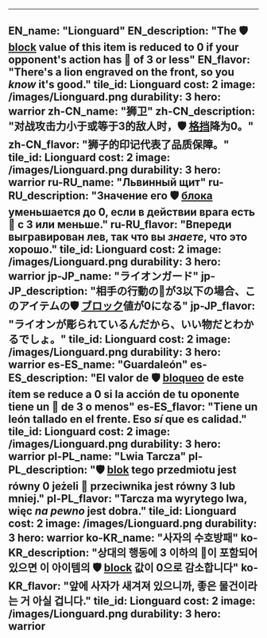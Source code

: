 ---

EN_name: "Lionguard"
EN_description: "The 🛡️️ <u>block</u> value of this item is reduced to 0 if your opponent's action has 🔸 of 3 or less"
EN_flavor: "There's a lion engraved on the front, so you <i>know</i> it's good."
tile_id: Lionguard
cost: 2
image: /images/Lionguard.png
durability: 3
hero: warrior
zh-CN_name: "狮卫"
zh-CN_description: "对战攻击力小于或等于3的敌人时，🛡️️ <u>格挡</u>降为0。"
zh-CN_flavor: "狮子的印记代表了品质保障。"
tile_id: Lionguard
cost: 2
image: /images/Lionguard.png
durability: 3
hero: warrior
ru-RU_name: "Львинный щит"
ru-RU_description: "Значение его 🛡️️ <u>блока</u> уменьшается до 0, если в действии врага есть 🔸 с 3 или меньше."
ru-RU_flavor: "Впереди выгравирован лев, так что вы <i>знаете</i>, что это хорошо."
tile_id: Lionguard
cost: 2
image: /images/Lionguard.png
durability: 3
hero: warrior
jp-JP_name: "ライオンガード"
jp-JP_description: "相手の行動の🔸が3以下の場合、このアイテムの🛡️️ <u>ブロック</u>値が0になる"
jp-JP_flavor: "ライオンが彫られているんだから、いい物だとわかるでしょ。"
tile_id: Lionguard
cost: 2
image: /images/Lionguard.png
durability: 3
hero: warrior
es-ES_name: "Guardaleón"
es-ES_description: "El valor de 🛡️️ <u>bloqueo</u> de este ítem se reduce a 0 si la acción de tu oponente tiene un 🔸 de 3 o menos"
es-ES_flavor: "Tiene un león tallado en el frente. Eso <i>sí</i> que es calidad."
tile_id: Lionguard
cost: 2
image: /images/Lionguard.png
durability: 3
hero: warrior
pl-PL_name: "Lwia Tarcza"
pl-PL_description: "🛡️️ <u>blok</u> tego przedmiotu jest równy 0 jeżeli 🔸 przeciwnika jest równy 3 lub mniej."
pl-PL_flavor: "Tarcza ma wyrytego lwa, więc <i>na pewno</i> jest dobra."
tile_id: Lionguard
cost: 2
image: /images/Lionguard.png
durability: 3
hero: warrior
ko-KR_name: "사자의 수호방패"
ko-KR_description: "상대의 행동에 3 이하의 🔸이 포함되어 있으면 이 아이템의 🛡️️ <u>block</u> 값이 0으로 감소합니다"
ko-KR_flavor: "앞에 사자가 새겨져 있으니까, 좋은 물건이라는 거 아실 겁니다."
tile_id: Lionguard
cost: 2
image: /images/Lionguard.png
durability: 3
hero: warrior
---